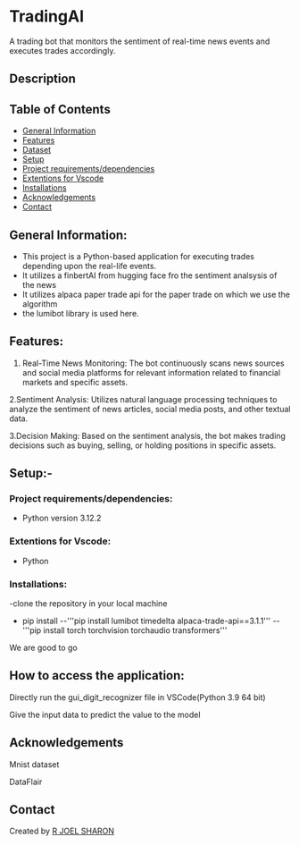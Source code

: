 # TradingAI
A trading bot that monitors the sentiment of real-time news events and executes trades accordingly.
## **Description**
## **Table of Contents**
- [General Information](https://github.com/jsjoel/TradingAI#general-information)
- [Features](https://github.com/jsjoel/TradingAI#features)
- [Dataset](https://github.com/jsjoel/TradingAI#dataset)
- [Setup](https://github.com/jsjoel/TradingAI#setup-)
- [Project requirements/dependencies](https://github.com/jsjoel/TradingAI#project-requirementsdependencies)
- [Extentions for Vscode](https://github.com/jsjoel/TradingAI#extentions-for-vscode)
- [Installations](https://github.com/jsjoel/TradingAI#installations)
- [Acknowledgements](https://github.com/jsjoel/TradingAI#acknowledgements)
- [Contact](https://github.com/jsjoel/TradingAI#contact)

## **General Information:**

- This project is a Python-based application for executing trades depending upon the real-life events.
- It utilizes a finbertAI from hugging face fro the sentiment analsysis of the news
- It utilizes alpaca paper trade api for the paper trade on which we use the algorithm
- the lumibot library is used here.
  
## **Features:**

1. Real-Time News Monitoring: The bot continuously scans news sources and social media platforms for relevant information related to financial markets and specific assets.

2.Sentiment Analysis: Utilizes natural language processing techniques to analyze the sentiment of news articles, social media posts, and other textual data.

3.Decision Making: Based on the sentiment analysis, the bot makes trading decisions such as buying, selling, or holding positions in specific assets.


## **Setup:-**


### **Project requirements/dependencies:**

- Python version 3.12.2


### Extentions for Vscode:

- Python

### Installations:
-clone the repository in your local machine
- pip install
  --'''pip install lumibot timedelta alpaca-trade-api==3.1.1'''
  --'''pip install torch torchvision torchaudio transformers'''
      

We are good to go

## **How to access the application:**

Directly run the gui_digit_recognizer file in VSCode(Python 3.9  64 bit)

Give the input data to predict the value to the model

## **Acknowledgements**
Mnist dataset

DataFlair


## **Contact**

Created by [R JOEL SHARON](https://github.com/jsjoel)


